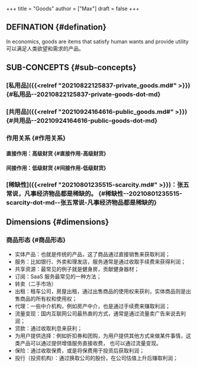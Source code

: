 +++
title = "Goods"
author = ["Max"]
draft = false
+++

## DEFINATION {#defination}

In economics, goods are items that satisfy human wants and provide utility
可以满足人类欲望和需求的产品。


## SUB-CONCEPTS {#sub-concepts}


### [私用品]({{<relref "20210822125837-private_goods.md#" >}}) {#私用品--20210822125837-private-goods-dot-md}


### [共用品]({{<relref "20210924164616-public_goods.md#" >}}) {#共用品--20210924164616-public-goods-dot-md}


### 作用关系 {#作用关系}


#### 直接作用：高级财货 {#直接作用-高级财货}


#### 间接作用：低级财货 {#间接作用-低级财货}


### [稀缺性]({{<relref "20210801235515-scarcity.md#" >}})：张五常说，凡事经济物品都是稀缺的。 {#稀缺性--20210801235515-scarcity-dot-md--张五常说-凡事经济物品都是稀缺的}


## Dimensions {#dimensions}


### 商品形态 {#商品形态}

-   实体产品：也就是传统的产品，这了商品通过直接销售来获取利润；
-   服务：比如银行、外卖和理发店，服务通常是通过收取手续费来获得利润；
-   共享资源：最常见的例子就是健身房，贡献健身器材；
-   订阅：SaaS 服务最常见的一种方法；
-   转卖（二手市场）
-   出租：租车公司，房屋出租，通过出售商品的使用权来获利，实体商品则是出售商品的所有权和使用权；
-   代理：一些中介机构，例如房产中介，也是通过手续费来赚取利润；
-   流量变现：国内互联网公司最热衷的方式，通常是通过流量卖广告来说去利润；
-   贷款：通过收取利息来获利；
-   为用户提供选择：例如折扣券和团购，为用户提供其他方式来做某件事情，这类产品可以通过提供增值服务直接收费， 也可以通过流量变现。
-   保险：通过收取保费，或是将保费用于投资后获取利润；
-   投行（投资机构）：通过换取公司的股份，在公司估值上升后赚取利润；
